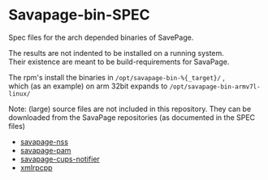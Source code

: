# Savapage-bin-SPEC

Spec files for the arch depended binaries of SavePage.

The results are not indented to be installed on a running system.  
Their existence are meant to be build-requirements for SavaPage.  

The rpm's install the binaries in `/opt/savapage-bin-%{_target}/` ,  
which (as an example) on arm 32bit expands to `/opt/savapage-bin-armv7l-linux/`

Note: (large) source files are not included in this repository. They can be downloaded from the SavaPage repositories (as documented in the SPEC files)

- [savapage-nss](https://gitlab.com/savapage/savapage-nss)
- [savapage-pam](https://gitlab.com/savapage/savapage-pam)
- [savapage-cups-notifier](https://gitlab.com/savapage/savapage-cups-notifier)
- [xmlrpcpp](https://gitlab.com/savapage/xmlrpcpp)